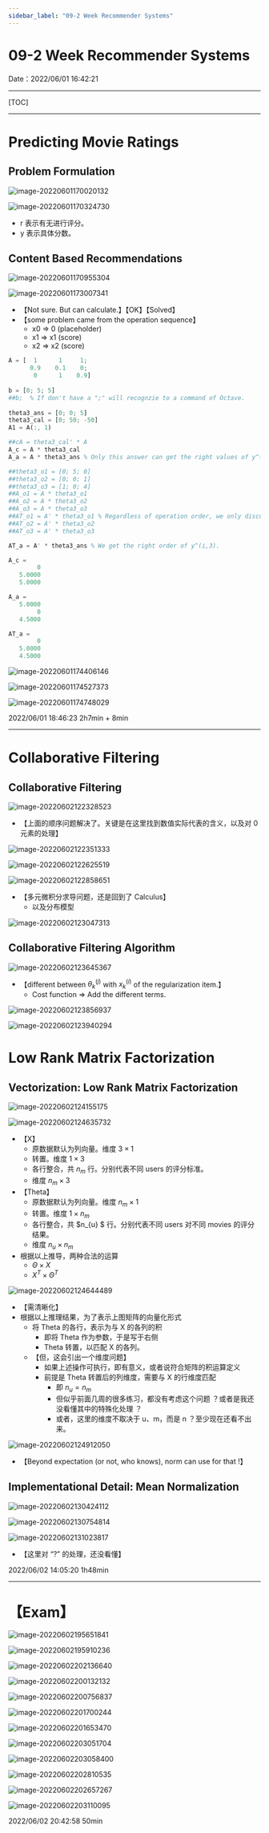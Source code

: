 ```yaml
---
sidebar_label: "09-2 Week Recommender Systems"
---
```


# 09-2 Week Recommender Systems

Date：2022/06/01 16:42:21

------





[TOC]



------



# Predicting Movie Ratings

## Problem Formulation

![image-20220601170020132](images/09_2_Week_Recommender_Systems/image-20220601170020132.png)

![image-20220601170324730](images/09_2_Week_Recommender_Systems/image-20220601170324730.png)

* r 表示有无进行评分。
* y 表示具体分数。



## Content Based Recommendations

![image-20220601170955304](images/09_2_Week_Recommender_Systems/image-20220601170955304.png)

![image-20220601173007341](images/09_2_Week_Recommender_Systems/image-20220601173007341.png)

* 【Not sure. But can calculate.】【OK】【Solved】
* 【some problem came from the operation sequence】
  * x0 => 0 (placeholder)
  * x1 => x1 (score)
  * x2 => x2 (score)

```octave
A = [  1      1     1;
      0.9    0.1    0;
       0      1    0.9]
   
b = [0; 5; 5]
##b;  % If don't have a ";" will recognzie to a command of Octave.
  
theta3_ans = [0; 0; 5]
theta3_cal = [0; 50; -50]
A1 = A(:, 1)

##cA = theta3_cal' * A
A_c = A * theta3_cal
A_a = A * theta3_ans % Only this answer can get the right values of y^(i,3).

##theta3_o1 = [0; 5; 0]
##theta3_o2 = [0; 0; 1]
##theta3_o3 = [1; 0; 4]
##A_o1 = A * theta3_o1
##A_o2 = A * theta3_o2
##A_o3 = A * theta3_o3
##AT_o1 = A' * theta3_o1 % Regardless of operation order, we only discuss the values of results.
##AT_o2 = A' * theta3_o2
##AT_o3 = A' * theta3_o3

AT_a = A' * theta3_ans % We get the right order of y^(i,3).
```

```Octave
A_c =
        0
   5.0000
   5.0000

A_a =
   5.0000
        0
   4.5000

AT_a =
        0
   5.0000
   4.5000
```



![image-20220601174406146](images/09_2_Week_Recommender_Systems/image-20220601174406146.png)

![image-20220601174527373](images/09_2_Week_Recommender_Systems/image-20220601174527373.png)

![image-20220601174748029](images/09_2_Week_Recommender_Systems/image-20220601174748029.png)



2022/06/01 18:46:23 2h7min + 8min

------



# Collaborative Filtering

## Collaborative Filtering

![image-20220602122328523](images/09_2_Week_Recommender_Systems/image-20220602122328523.png)

* 【上面的顺序问题解决了。关键是在这里找到数值实际代表的含义，以及对 0 元素的处理】

![image-20220602122351333](images/09_2_Week_Recommender_Systems/image-20220602122351333.png)

![image-20220602122625519](images/09_2_Week_Recommender_Systems/image-20220602122625519.png)

![image-20220602122858651](images/09_2_Week_Recommender_Systems/image-20220602122858651.png)

* 【多元微积分求导问题，还是回到了 Calculus】
  * 以及分布模型

![image-20220602123047313](images/09_2_Week_Recommender_Systems/image-20220602123047313.png)



## Collaborative Filtering Algorithm

![image-20220602123645367](images/09_2_Week_Recommender_Systems/image-20220602123645367.png)

* 【different between $\theta_{k}^{(j)}$ with $x_k^{(i)}$ of the regularization item.】
  * Cost function => Add the different terms.

![image-20220602123856937](images/09_2_Week_Recommender_Systems/image-20220602123856937.png)

![image-20220602123940294](images/09_2_Week_Recommender_Systems/image-20220602123940294.png)



# Low Rank Matrix Factorization

## Vectorization: Low Rank Matrix Factorization

![image-20220602124155175](images/09_2_Week_Recommender_Systems/image-20220602124155175.png)

![image-20220602124635732](images/09_2_Week_Recommender_Systems/image-20220602124635732.png)

* 【X】
  * 原数据默认为列向量。维度 $3 \times 1$ 
  * 转置。维度 $1 \times 3$ 
  * 各行整合，共 $n_m$ 行。分别代表不同 users 的评分标准。
  * 维度 $n_m \times 3$ 
* 【Theta】
  * 原数据默认为列向量。维度 $n_{m} \times 1$ 
  * 转置。维度 $1 \times n_{m}$ 
  * 各行整合，共 $n_{u} $ 行。分别代表不同 users 对不同 movies 的评分结果。
  * 维度 $n_u \times n_m$ 
* 根据以上推导，两种合法的运算
  * $\Theta \times X$ 
  * $X^T \times \Theta^T$ 

![image-20220602124644489](images/09_2_Week_Recommender_Systems/image-20220602124644489.png)

* 【需清晰化】
* 根据以上推理结果，为了表示上图矩阵的向量化形式
  * 将 Theta 的各行，表示为与 X 的各列的积
    * 即将 Theta 作为参数，于是写于右侧
    * Theta 转置，以匹配 X 的各列。
  * 【但，这会引出一个维度问题】
    * 如果上述操作可执行，即有意义，或者说符合矩阵的积运算定义
    * 前提是 Theta 转置后的列维度，需要与 X 的行维度匹配
      * 即 $n_{u} = n_{m}$ 
      * 但似乎前面几周的很多练习，都没有考虑这个问题 ？或者是我还没看懂其中的特殊化处理 ？
      * 或者，这里的维度不取决于 u、m，而是 n ？至少现在还看不出来。

![image-20220602124912050](images/09_2_Week_Recommender_Systems/image-20220602124912050.png)

* 【Beyond expectation (or not, who knows), norm can use for that !】



## Implementational Detail: Mean Normalization

![image-20220602130424112](images/09_2_Week_Recommender_Systems/image-20220602130424112.png)

![image-20220602130754814](images/09_2_Week_Recommender_Systems/image-20220602130754814.png)

![image-20220602131023817](images/09_2_Week_Recommender_Systems/image-20220602131023817.png)

* 【这里对 “?” 的处理，还没看懂】



2022/06/02 14:05:20 1h48min

------



# 【Exam】

![image-20220602195651841](images/09_2_Week_Recommender_Systems/image-20220602195651841.png)

![image-20220602195910236](images/09_2_Week_Recommender_Systems/image-20220602195910236.png)

![image-20220602202136640](images/09_2_Week_Recommender_Systems/image-20220602202136640.png)



![image-20220602200132132](images/09_2_Week_Recommender_Systems/image-20220602200132132.png)

![image-20220602200756837](images/09_2_Week_Recommender_Systems/image-20220602200756837.png)

![image-20220602201700244](images/09_2_Week_Recommender_Systems/image-20220602201700244.png)

![image-20220602201653470](images/09_2_Week_Recommender_Systems/image-20220602201653470.png)







![image-20220602203051704](images/09_2_Week_Recommender_Systems/image-20220602203051704.png)

![image-20220602203058400](images/09_2_Week_Recommender_Systems/image-20220602203058400.png)

![image-20220602202810535](images/09_2_Week_Recommender_Systems/image-20220602202810535.png)

![image-20220602202657267](images/09_2_Week_Recommender_Systems/image-20220602202657267.png)

![image-20220602203110095](images/09_2_Week_Recommender_Systems/image-20220602203110095.png)



2022/06/02 20:42:58 50min